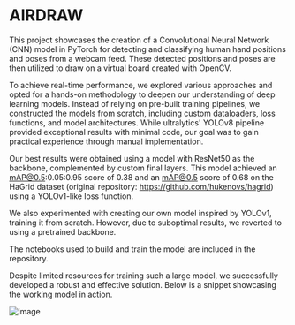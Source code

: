 # AIRDRAW

This project showcases the creation of a Convolutional Neural Network (CNN) model in PyTorch for detecting and classifying human hand positions and poses from a webcam feed. These detected positions and poses are then utilized to draw on a virtual board created with OpenCV.

To achieve real-time performance, we explored various approaches and opted for a hands-on methodology to deepen our understanding of deep learning models. Instead of relying on pre-built training pipelines, we constructed the models from scratch, including custom dataloaders, loss functions, and model architectures. While ultralytics' YOLOv8 pipeline provided exceptional results with minimal code, our goal was to gain practical experience through manual implementation.

Our best results were obtained using a model with ResNet50 as the backbone, complemented by custom final layers. This model achieved an mAP@0.5:0.05:0.95 score of 0.38 and an mAP@0.5 score of 0.68 on the HaGrid dataset (original repository: https://github.com/hukenovs/hagrid) using a YOLOv1-like loss function.

We also experimented with creating our own model inspired by YOLOv1, training it from scratch. However, due to suboptimal results, we reverted to using a pretrained backbone.

The notebooks used to build and train the model are included in the repository.

Despite limited resources for training such a large model, we successfully developed a robust and effective solution. Below is a snippet showcasing the working model in action.

![image](https://github.com/mohitydv09/airdraw/assets/101336175/f29c7d84-2e3b-4c0d-a5b0-eadfb9367a92)
